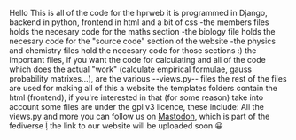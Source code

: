 Hello
This is all of the code for the hprweb 
it is programmed in Django, backend in python, frontend in html and a bit of css
-the members files holds the necesary code for the maths section
-the biology file holds the necesary code for the "source code" section of the website
-the physics and chemistry files hold the necesary code for those sections :)
the important files, if you want the code for calculating and all of the code which does the actual "work" (calculate empirical formulae, gauss probability matrixes...), are the various --views.py-- files
the rest of the files are used for making all of this a website
the templates folders contain the html (frontend), if you're interested in that (for some reason)
take into account some files are under the gpl v3 licence, these include: All the views.py and more
you can follow us on [Mastodon](https://mastodon.social/@Helpro), which is part of the fediverse  
the link to our website will be uploaded soon 😀



